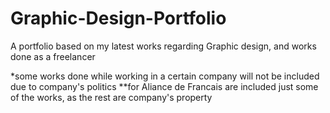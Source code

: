 # Graphic-Design-Portfolio

A portfolio based on my latest works regarding Graphic design, and works done as a freelancer

*some works done while working in a certain company will not be included due to company's politics
**for Aliance de Francais are included just some of the works, as the rest are company's property
